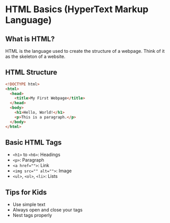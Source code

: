 # HTML Basics (HyperText Markup Language)

## What is HTML?
HTML is the language used to create the structure of a webpage. Think of it as the skeleton of a website.

## HTML Structure
```html
<!DOCTYPE html>
<html>
  <head>
    <title>My First Webpage</title>
  </head>
  <body>
    <h1>Hello, World!</h1>
    <p>This is a paragraph.</p>
  </body>
</html>
```

## Basic HTML Tags
- `<h1>` to `<h6>`: Headings
- `<p>`: Paragraph
- `<a href="">`: Link
- `<img src="" alt="">`: Image
- `<ul>`, `<ol>`, `<li>`: Lists

## Tips for Kids
- Use simple text
- Always open and close your tags
- Nest tags properly